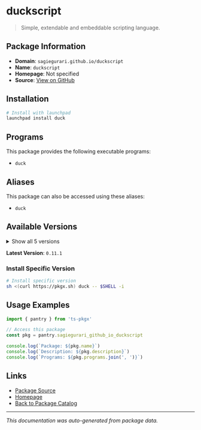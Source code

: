 # duckscript

> Simple, extendable and embeddable scripting language.

## Package Information

- **Domain**: `sagiegurari.github.io/duckscript`
- **Name**: `duckscript`
- **Homepage**: Not specified
- **Source**: [View on GitHub](https://github.com/pkgxdev/pantry/tree/main/projects/sagiegurari.github.io/duckscript/package.yml)

## Installation

```bash
# Install with launchpad
launchpad install duck
```

## Programs

This package provides the following executable programs:

- `duck`

## Aliases

This package can also be accessed using these aliases:

- `duck`

## Available Versions

<details>
<summary>Show all 5 versions</summary>

- `0.11.1`, `0.11.0`, `0.10.0`, `0.9.4`, `0.9.3`

</details>

**Latest Version**: `0.11.1`

### Install Specific Version

```bash
# Install specific version
sh <(curl https://pkgx.sh) duck -- $SHELL -i
```

## Usage Examples

```typescript
import { pantry } from 'ts-pkgx'

// Access this package
const pkg = pantry.sagiegurari_github_io_duckscript

console.log(`Package: ${pkg.name}`)
console.log(`Description: ${pkg.description}`)
console.log(`Programs: ${pkg.programs.join(', ')}`)
```

## Links

- [Package Source](https://github.com/pkgxdev/pantry/tree/main/projects/sagiegurari.github.io/duckscript/package.yml)
- [Homepage](#)
- [Back to Package Catalog](../package-catalog.md)

---

*This documentation was auto-generated from package data.*
